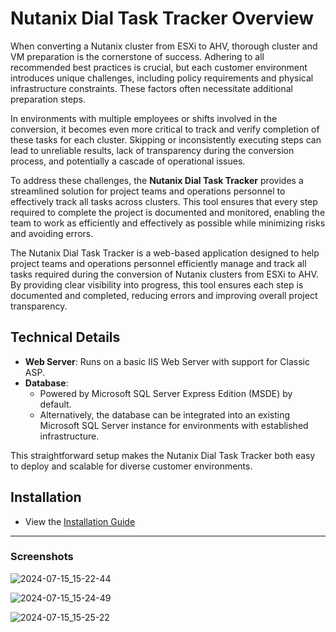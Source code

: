 # Nutanix Dial Task Tracker Overview

When converting a Nutanix cluster from ESXi to AHV, thorough cluster and VM preparation is the cornerstone of success. Adhering to all recommended best practices is crucial, but each customer environment introduces unique challenges, including policy requirements and physical infrastructure constraints. These factors often necessitate additional preparation steps.

In environments with multiple employees or shifts involved in the conversion, it becomes even more critical to track and verify completion of these tasks for each cluster. Skipping or inconsistently executing steps can lead to unreliable results, lack of transparency during the conversion process, and potentially a cascade of operational issues.

To address these challenges, the **Nutanix Dial Task Tracker** provides a streamlined solution for project teams and operations personnel to effectively track all tasks across clusters. This tool ensures that every step required to complete the project is documented and monitored, enabling the team to work as efficiently and effectively as possible while minimizing risks and avoiding errors.

The Nutanix Dial Task Tracker is a web-based application designed to help project teams and operations personnel efficiently manage and track all tasks required during the conversion of Nutanix clusters from ESXi to AHV. By providing clear visibility into progress, this tool ensures each step is documented and completed, reducing errors and improving overall project transparency.

## Technical Details
- **Web Server**: Runs on a basic IIS Web Server with support for Classic ASP.
- **Database**:
  - Powered by Microsoft SQL Server Express Edition (MSDE) by default.
  - Alternatively, the database can be integrated into an existing Microsoft SQL Server instance for environments with established infrastructure.

This straightforward setup makes the Nutanix Dial Task Tracker both easy to deploy and scalable for diverse customer environments.

## Installation
- View the [Installation Guide](https://github.com/emcandrew/Nutanix-Dial-Task-Tracker/wiki)

---

### Screenshots

![2024-07-15_15-22-44](https://github.com/user-attachments/assets/29778ecc-9179-4040-a10d-6f630404c639)

![2024-07-15_15-24-49](https://github.com/user-attachments/assets/bbd0d5c9-3e9d-446f-bfb8-99a2b6306148)

![2024-07-15_15-25-22](https://github.com/user-attachments/assets/9cc1978c-f62a-4c05-be60-4a0b3889ecf4)
